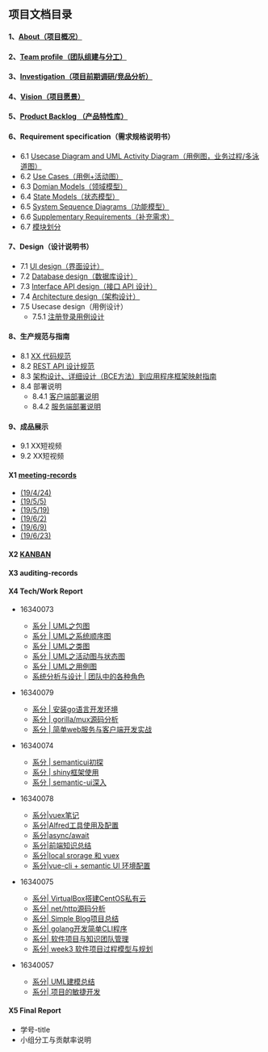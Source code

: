 ## 项目文档目录


#### 1、[About（项目概况）](https://github.com/sysu620/sysu620/blob/master/About.md)
#### 2、[Team profile（团队组建与分工）](https://github.com/sysu620/sysu620/blob/master/team.md)
#### 3、[Investigation（项目前期调研/竞品分析）](https://github.com/sysu620/sysu620/blob/master/investigation.md)
#### 4、[Vision（项目愿景）](https://github.com/sysu620/sysu620/blob/master/Vision.md)
#### 5、[Product Backlog （产品特性库）](https://github.com/sysu620/sysu620/blob/master/Product%20Backlog.md)
#### 6、Requirement specification（需求规格说明书）
- 6.1 [Usecase Diagram and UML Activity Diagram（用例图，业务过程/多泳道图）](https://github.com/sysu620/sysu620/blob/master/%E9%9C%80%E6%B1%82%E8%A7%84%E6%A0%BC%E8%AF%B4%E6%98%8E%E4%B9%A6%E7%9B%B8%E5%85%B3%E6%96%87%E6%A1%A3/%E7%94%A8%E4%BE%8B%E5%9B%BE_%E4%B8%9A%E5%8A%A1%E6%B5%81%E7%A8%8B.md)
- 6.2 [Use Cases（用例+活动图）](https://github.com/sysu620/sysu620/blob/master/%E9%9C%80%E6%B1%82%E8%A7%84%E6%A0%BC%E8%AF%B4%E6%98%8E%E4%B9%A6%E7%9B%B8%E5%85%B3%E6%96%87%E6%A1%A3/%E7%94%A8%E4%BE%8B_%E6%B4%BB%E5%8A%A8%E5%9B%BE.md)
- 6.3 [Domian Models（领域模型）](https://github.com/sysu620/sysu620/blob/master/%E9%9C%80%E6%B1%82%E8%A7%84%E6%A0%BC%E8%AF%B4%E6%98%8E%E4%B9%A6%E7%9B%B8%E5%85%B3%E6%96%87%E6%A1%A3/%E9%A2%86%E5%9F%9F%E5%BB%BA%E6%A8%A1190625.png)
- 6.4 [State Models（状态模型）](https://github.com/sysu620/sysu620/blob/master/%E9%9C%80%E6%B1%82%E8%A7%84%E6%A0%BC%E8%AF%B4%E6%98%8E%E4%B9%A6%E7%9B%B8%E5%85%B3%E6%96%87%E6%A1%A3/%E4%BB%BB%E5%8A%A1%E7%8A%B6%E6%80%81%E6%B5%81%E7%A8%8B190625.png)
- 6.5 [System Sequence Diagrams（功能模型）](https://github.com/sysu620/sysu620/blob/master/%E9%9C%80%E6%B1%82%E8%A7%84%E6%A0%BC%E8%AF%B4%E6%98%8E%E4%B9%A6%E7%9B%B8%E5%85%B3%E6%96%87%E6%A1%A3/6.5sequence_model.md)
- 6.6 [Supplementary Requirements（补充需求）](https://github.com/sysu620/sysu620/blob/master/%E9%9C%80%E6%B1%82%E8%A7%84%E6%A0%BC%E8%AF%B4%E6%98%8E%E4%B9%A6%E7%9B%B8%E5%85%B3%E6%96%87%E6%A1%A3/6.6additional_requirements.md)
- 6.7 [模块划分](https://github.com/sysu620/sysu620/blob/master/Design/%E6%A8%A1%E5%9D%97%E5%88%92%E5%88%86.md)
#### 7、Design（设计说明书）
- 7.1 [UI design（界面设计）](https://github.com/sysu620/sysu620/blob/master/UI%E8%AE%BE%E8%AE%A1/README.md)
- 7.2 [Database design（数据库设计）](https://github.com/sysu620/sysu620/tree/master/Design/ER图.png)
- 7.3 [Interface API design（接口 API 设计）](https://github.com/sysu620/sysu620/tree/master/Design/API说明书.md)
- 7.4 [Architecture design（架构设计）](https://github.com/sysu620/sysu620/blob/master/Design/architecture.md)
- 7.5 Usecase design（用例设计）
  - 7.5.1 [注册登录用例设计](https://github.com/sysu620/sysu620/blob/master/Design/use_case_design.md)
#### 8、生产规范与指南
- 8.1 [XX 代码规范](https://github.com/sysu620/sysu620/blob/master/%E9%9C%80%E6%B1%82%E8%A7%84%E6%A0%BC%E8%AF%B4%E6%98%8E%E4%B9%A6%E7%9B%B8%E5%85%B3%E6%96%87%E6%A1%A3/%E4%BB%A3%E7%A0%81%E8%A7%84%E8%8C%83.md)
- 8.2 [REST API 设计规范](https://github.com/sysu620/sysu620/tree/master/%E9%9C%80%E6%B1%82%E8%A7%84%E6%A0%BC%E8%AF%B4%E6%98%8E%E4%B9%A6%E7%9B%B8%E5%85%B3%E6%96%87%E6%A1%A3/RESTful_API设计规范.md)
- 8.3 [架构设计、详细设计（BCE方法）到应用程序框架映射指南](https://github.com/sysu620/sysu620/tree/master/%E9%9C%80%E6%B1%82%E8%A7%84%E6%A0%BC%E8%AF%B4%E6%98%8E%E4%B9%A6%E7%9B%B8%E5%85%B3%E6%96%87%E6%A1%A3/架构设计.md)
- 8.4 部署说明
  - 8.4.1 [客户端部署说明](https://github.com/sysu620/client/blob/master/README.md)
  - 8.4.2 [服务端部署说明](https://github.com/sysu620/Server/blob/master/README.md)
#### 9、成品展示
- 9.1 XX短视频
- 9.2 XX短视频
#### X1 [meeting-records](https://github.com/sysu620/sysu620/tree/master/meeting_records)
- [(19/4/24)](https://github.com/sysu620/sysu620/blob/master/meeting_records/%E4%BC%9A%E8%AE%AE%E8%AE%B0%E5%BD%95week2.png)
- [(19/5/5)](https://github.com/sysu620/sysu620/blob/master/meeting_records/%E5%B0%8F%E7%BB%84%E4%BC%9A%E8%AE%AE3%EF%BC%882019.5.5%EF%BC%89.png)
- [(19/5/19)](https://github.com/sysu620/sysu620/blob/master/meeting_records/2019.5.19.png)
- [(19/6/2)](https://github.com/sysu620/sysu620/blob/master/meeting_records/2019.6.2.png)
- [(19/6/9)](https://github.com/sysu620/sysu620/blob/master/meeting_records/2019.6.9.png)
- [(19/6/23)](https://github.com/sysu620/sysu620/blob/master/meeting_records/2019.6.23.png)

#### X2 [KANBAN](https://github.com/orgs/sysu620/projects)
#### X3 auditing-records
#### X4 Tech/Work Report
- 16340073
  - [系分 | UML之包图](https://blog.csdn.net/cat_xing/article/details/93746468)
  - [系分 | UML之系统顺序图](https://blog.csdn.net/cat_xing/article/details/93745146)
  - [系分 | UML之类图](https://blog.csdn.net/cat_xing/article/details/93744660)
  - [系分 | UML之活动图与状态图](https://blog.csdn.net/cat_xing/article/details/93744098)
  - [系分 | UML之用例图](https://blog.csdn.net/cat_xing/article/details/93743295)
  - [系统分析与设计 | 团队中的各种角色](https://blog.csdn.net/cat_xing/article/details/89243370)
- 16340079
  - [系分 | 安装go语言开发环境](https://blog.csdn.net/hcm_0079/article/details/82903449)
  - [系分 | gorilla/mux源码分析](https://blog.csdn.net/hcm_0079/article/details/84330100)
  - [系分 | 简单web服务与客户端开发实战](https://blog.csdn.net/hcm_0079/article/details/85072030)
- 16340074
  - [系分 | semanticui初探](https://ralphwithoutmissfun.github.io/2019/06/23/%E7%B3%BB%E7%BB%9F%E5%88%86%E6%9E%90%E5%A4%A7%E4%BD%9C%E4%B8%9A%E7%B3%BB%E5%88%97%E5%8D%9A%E5%AE%A2%E4%B8%80/)
  - [系分 | shiny框架使用](https://ralphwithoutmissfun.github.io/2019/06/23/%E7%B3%BB%E7%BB%9F%E5%88%86%E6%9E%90%E5%A4%A7%E4%BD%9C%E4%B8%9A%E7%B3%BB%E5%88%97%E5%8D%9A%E5%AE%A2%E4%BA%8C/)
  - [系分 | semantic-ui深入](https://ralphwithoutmissfun.github.io/2019/06/23/%E7%B3%BB%E7%BB%9F%E5%88%86%E6%9E%90%E5%A4%A7%E4%BD%9C%E4%B8%9A%E7%B3%BB%E5%88%97%E5%8D%9A%E5%AE%A2%E4%B8%89/)

- 16340078
  - [系分|vuex笔记](https://blog.csdn.net/huangbx_tx/article/details/93789293)
  - [系分|Alfred工具使用及配置](https://blog.csdn.net/huangbx_tx/article/details/93342016)
  - [系分|async/await](https://blog.csdn.net/huangbx_tx/article/details/92978649)
  - [系分|前端知识总结](https://huangbxaaa.github.io/2019/04/17/%E5%89%8D%E7%AB%AF%E9%9D%A2%E8%AF%95%E9%A2%98%E7%AD%94%E6%A1%88%E6%94%B6%E9%9B%86/)
  - [系分|local srorage 和 vuex](https://blog.csdn.net/huangbx_tx/article/details/93792102)
  - [系分|vue-cli + semantic UI 环境配置](https://blog.csdn.net/huangbx_tx/article/details/93790442)
  
  
 - 16340075
    - [系分| VirtualBox搭建CentOS私有云](https://blog.csdn.net/Skywalker1111/article/details/82825697)
    - [系分| net/http源码分析](https://blog.csdn.net/Skywalker1111/article/details/84205928)
    - [系分| Simple Blog项目总结](https://blog.csdn.net/Skywalker1111/article/details/85042595)
    - [系分| golang开发简单CLI程序](https://blog.csdn.net/Skywalker1111/article/details/86551436)
    - [系分| 软件项目与知识团队管理](https://blog.csdn.net/Skywalker1111/article/details/89390602)
    - [系分| week3 软件项目过程模型与规划](https://blog.csdn.net/Skywalker1111/article/details/89390610)
  
 - 16340057
    - [系分| UML建模总结](https://blog.csdn.net/kexindiao/article/details/93791147)
    - [系分| 项目的敏捷开发](https://blog.csdn.net/kexindiao/article/details/93854986)
 
#### X5 Final Report
- 学号-title
- 小组分工与贡献率说明
